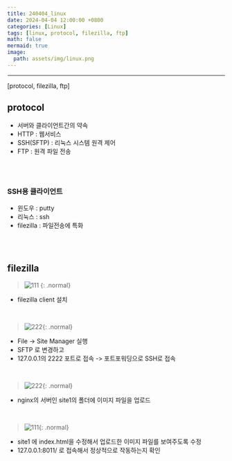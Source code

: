 ```yaml
---
title: 240404_linux
date: 2024-04-04 12:00:00 +0800
categories: [Linux]
tags: [linux, protocol, filezilla, ftp]
math: false
mermaid: true
image:
  path: assets/img/linux.png
---
```


<hr style="border:1px solid white">
[protocol, filezilla, ftp]

## protocol
- 서버와 클라이언트간의 약속
- HTTP : 웹서비스
- SSH(SFTP) : 리눅스 시스템 원격 제어
- FTP : 원격 파일 전송

<br/><br/>

### SSH용 클라이언트
- 윈도우 : putty
- 리눅스 : ssh
- filezilla : 파일전송에 특화

<br/><br/>

## filezilla
> ![111](https://github.com/alphathx13/alphathx13.github.io/assets/163115993/4440ed69-b4f5-4c6b-b16b-c1a96a2a075c)
{: .normal}
- filezilla client 설치

<br/>

> ![222](https://github.com/alphathx13/alphathx13.github.io/assets/163115993/3228c393-0732-4ed7-804f-750f0e025974){: .normal}
- File -> Site Manager 실행
- SFTP 로 변경하고
- 127.0.0.1의 2222 포트로 접속 -> 포트포워딩으로 SSH로 접속

<br/>

> ![222](https://github.com/alphathx13/alphathx13.github.io/assets/163115993/bf804e10-5363-4857-a5c2-75932391085f){: .normal}
- nginx의 서버인 site1의 폴더에 이미지 파일을 업로드

<br/>

> ![111](https://github.com/alphathx13/alphathx13.github.io/assets/163115993/482dc0c9-f34d-4d81-bf61-5ccf74894f8e){: .normal}
- site1 에 index.html을 수정해서 업로드한 이미지 파일를 보여주도록 수정
- 127.0.0.1:8011/ 로 접속해서 정상적으로 작동하는지 확인